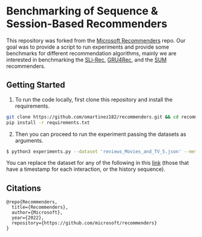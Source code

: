 # Benchmarking of Sequence & Session-Based Recommenders
 

This repository was forked from the [Microsoft Recommenders](https://github.com/microsoft/recommenders) repo. Our goal was to provide a script to run experiments and provide some benchmarks for different recommendation algorithms, mainly we are interested in benchmarking the [SLi-Rec](https://www.microsoft.com/en-us/research/uploads/prod/2019/07/IJCAI19-ready_v1.pdf), [GRU4Rec](https://arxiv.org/pdf/1511.06939.pdf), and the [SUM](https://arxiv.org/pdf/2102.09211.pdf) recommenders.


## Getting Started

1) To run the code locally, first clone this repository and install the requirements.

```bash
git clone https://github.com/omartinez182/recommenders.git && cd recommenders
pip install -r requirements.txt
```
2) Then you can proceed to run the experiment passing the datasets as arguments.

```bash
$ python3 experiments.py --dataset 'reviews_Movies_and_TV_5.json' --metadataset 'meta_Movies_and_TV.json'
```
You can replace the dataset for any of the following in this [link](http://snap.stanford.edu/data/amazon/productGraph/categoryFiles/) (those that have a timestamp for each interaction, or the history sequence).

## Citations
```
@repo{Recommenders,
  title={Recommenders},
  author={Microsoft},
  year={2022},
  repository={https://github.com/microsoft/recommenders}
}
```
